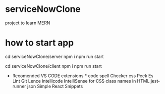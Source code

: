 # serviceNowClone
project to learn MERN

# how to start app
cd serviceNowClone/server
npm i 
npm run start

cd serviceNowClone/client
npm i 
npm run start

* Recomended VS CODE extensions *
code spell Checker
css Peek
Es Lint
Git Lence
intellicode
IntelliSense for CSS class names in HTML
jest-runner
json
Simple React Snippets
